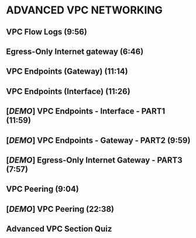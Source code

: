 # ADVANCED VPC NETWORKING

## VPC Flow Logs (9:56)

## Egress-Only Internet gateway (6:46)

## VPC Endpoints (Gateway) (11:14)

## VPC Endpoints (Interface) (11:26)

## [_DEMO_] VPC Endpoints - Interface - PART1 (11:59)

## [_DEMO_] VPC Endpoints - Gateway - PART2 (9:59)

## [_DEMO_] Egress-Only Internet Gateway - PART3 (7:57)

## VPC Peering (9:04)

## [_DEMO_] VPC Peering (22:38)

## Advanced VPC Section Quiz
